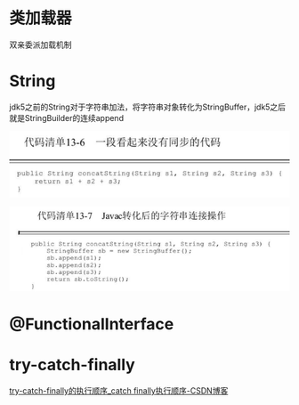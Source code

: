 # 类加载器

双亲委派加载机制

# String

jdk5之前的String对于字符串加法，将字符串对象转化为StringBuffer，jdk5之后就是StringBuilder的连续append

![1721493098292.png](./1721493098292.png)

![1721493109253.png](./1721493109253.png)

# @FunctionalInterface

# try-catch-finally

[try-catch-finally的执行顺序_catch finally执行顺序-CSDN博客](https://blog.csdn.net/qq_40933663/article/details/88824391)
